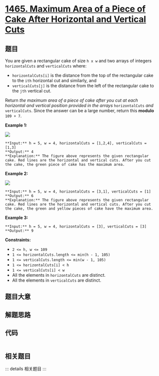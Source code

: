# [1465. Maximum Area of a Piece of Cake After Horizontal and Vertical Cuts](https://leetcode.com/problems/maximum-area-of-a-piece-of-cake-after-horizontal-and-vertical-cuts)

## 题目

You are given a rectangular cake of size `h x w` and two arrays of integers
`horizontalCuts` and `verticalCuts` where:

  * `horizontalCuts[i]` is the distance from the top of the rectangular cake to the `ith` horizontal cut and similarly, and
  * `verticalCuts[j]` is the distance from the left of the rectangular cake to the `jth` vertical cut.

Return _the maximum area of a piece of cake after you cut at each horizontal
and vertical position provided in the arrays_ `horizontalCuts` _and_
`verticalCuts`. Since the answer can be a large number, return this **modulo**
`109 + 7`.



**Example 1:**

![](https://assets.leetcode.com/uploads/2020/05/14/leetcode_max_area_2.png)

    
    
    **Input:** h = 5, w = 4, horizontalCuts = [1,2,4], verticalCuts = [1,3]
    **Output:** 4 
    **Explanation:** The figure above represents the given rectangular cake. Red lines are the horizontal and vertical cuts. After you cut the cake, the green piece of cake has the maximum area.
    

**Example 2:**

![](https://assets.leetcode.com/uploads/2020/05/14/leetcode_max_area_3.png)

    
    
    **Input:** h = 5, w = 4, horizontalCuts = [3,1], verticalCuts = [1]
    **Output:** 6
    **Explanation:** The figure above represents the given rectangular cake. Red lines are the horizontal and vertical cuts. After you cut the cake, the green and yellow pieces of cake have the maximum area.
    

**Example 3:**

    
    
    **Input:** h = 5, w = 4, horizontalCuts = [3], verticalCuts = [3]
    **Output:** 9
    



**Constraints:**

  * `2 <= h, w <= 109`
  * `1 <= horizontalCuts.length <= min(h - 1, 105)`
  * `1 <= verticalCuts.length <= min(w - 1, 105)`
  * `1 <= horizontalCuts[i] < h`
  * `1 <= verticalCuts[i] < w`
  * All the elements in `horizontalCuts` are distinct.
  * All the elements in `verticalCuts` are distinct.


## 题目大意

## 解题思路

## 代码

```javascript

```

## 相关题目

::: details 相关题目
:::
